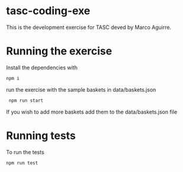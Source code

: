 # tasc-coding-exe
This is the development exercise for TASC deved by  Marco Aguirre.

# Running the exercise
Install the dependencies with 
```bash
npm i 
```

run the exercise with the sample baskets in data/baskets.json
```bash
 npm run start
 ```

 If you wish to add more baskets add them to the data/baskets.json file

 # Running tests
 To run the tests
 ```bash
 npm run test
 ```
 